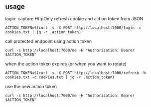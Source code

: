 ## usage

login: capture HttpOnly refresh cookie and action token from JSON
```
ACTION_TOKEN=$(curl -s -X POST http://localhost:7000/login -c cookies.txt | jq -r .action_token)
```

call protected endpoint using action token
```
curl -s http://localhost:7000/me -H "Authorization: Bearer $ACTION_TOKEN"
```

when the action token expires (or when you want to rotate)
```
ACTION_TOKEN=$(curl -s -X POST http://localhost:7000/refresh -b cookies.txt -c cookies.txt | jq -r .action_token)
```

use the new action token
```
curl -s http://localhost:7000/me -H "Authorization: Bearer $ACTION_TOKEN"
```
